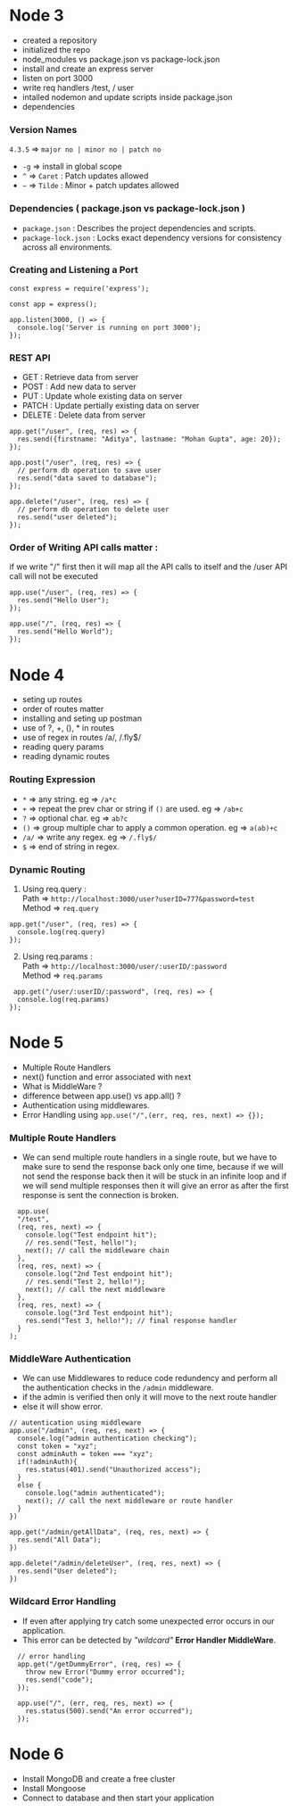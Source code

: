 # Node 3
  - created a repository
  - initialized the repo
  - node_modules vs package.json vs package-lock.json
  - install and create an express server
  - listen on port 3000
  - write req handlers /test, / user
  - intalled nodemon and update scripts inside package.json
  - dependencies 
### Version Names 
  `4.3.5` => `major no | minor no | patch no` <br>
  - `-g` => install in global scope <br>
  - `^`  => `Caret` : 	Patch updates allowed <br>
  - `~`  => `Tilde`  :  Minor + patch updates allowed <br>

### Dependencies ( package.json vs package-lock.json )
  - `package.json` : Describes the project dependencies and scripts.
  - `package-lock.json` : Locks exact dependency versions for consistency across all environments.

### Creating and Listening a Port 
  ```
  const express = require('express');
  
  const app = express();

  app.listen(3000, () => {
    console.log('Server is running on port 3000');
  });
  ```
### REST API
  - GET : Retrieve data from server
  - POST : Add new data to server 
  - PUT : Update whole existing data on server
  - PATCH : Update pertially existing data on server
  - DELETE : Delete data from server
  ```
  app.get("/user", (req, res) => {
    res.send({firstname: "Aditya", lastname: "Mohan Gupta", age: 20});
  });
  
  app.post("/user", (req, res) => {
    // perform db operation to save user
    res.send("data saved to database");
  });
  
  app.delete("/user", (req, res) => {
    // perform db operation to delete user
    res.send("user deleted");
  });
  
  ```
### Order of Writing API calls matter : <br>
  if we write "/" first then it will map all the API calls to itself and the /user API call will not be executed
  
  ```
  app.use("/user", (req, res) => {
    res.send("Hello User");
  });

  app.use("/", (req, res) => {
    res.send("Hello World");
  });
  ```
# Node 4
  - seting up routes
  - order of routes matter
  - installing and seting up postman
  - use of ?, +, (), * in routes
  - use of regex in routes /a/, /.fly$/
  - reading query params
  - reading dynamic routes

### Routing Expression
  - `*` => any string. eg => `/a*c`
  - `+` => repeat the prev char or string if `()` are used. eg => `/ab+c`
  - `?` => optional char. eg => `ab?c`
  - `()` => group multiple char to apply a common operation. eg => `a(ab)+c`
  - `/a/` => write any regex. eg => `/.fly$/`
  - `$` => end of string in regex.

### Dynamic Routing 
  1. Using req.query : <br>
  Path => `http://localhost:3000/user?userID=777&password=test` <br>
  Method => `req.query`
  ```
  app.get("/user", (req, res) => {
    console.log(req.query)
  });
  ```
  2. Using req.params : <br>
  Path => `http://localhost:3000/user/:userID/:password` <br>
  Method => `req.params`
  ```
   app.get("/user/:userID/:password", (req, res) => {
    console.log(req.params)
  });
  ```
# Node 5
- Multiple Route Handlers
- next() function and error associated with next
- What is MiddleWare ?
- difference between app.use() vs app.all() ?
- Authentication using middlewares.
- Error Handling using `app.use("/",(err, req, res, next) => {});`

### Multiple Route Handlers <br>
- We can send multiple route handlers in a single route, but we have to make sure to send the response back only one time, because if we will not send the response back then it will be stuck in an infinite loop and if we will send multiple responses then it will give an error as after the first response is sent the connection is broken.
     
```
  app.use(
  "/test",
  (req, res, next) => {
    console.log("Test endpoint hit");
    // res.send("Test, hello!");
    next(); // call the middleware chain
  },
  (req, res, next) => {
    console.log("2nd Test endpoint hit");
    // res.send("Test 2, hello!");
    next(); // call the next middleware
  },
  (req, res, next) => {
    console.log("3rd Test endpoint hit");
    res.send("Test 3, hello!"); // final response handler
  }
);

```

### MiddleWare Authentication 
  - We can use Middlewares to reduce code redundency and perform all the authentication checks in the `/admin` middleware.
  - if the admin is verified then only it will move to the next route handler
  - else it will show error.

  ```
  // autentication using middleware
  app.use("/admin", (req, res, next) => {
    console.log("admin authentication checking");
    const token = "xyz";
    const adminAuth = token === "xyz";
    if(!adminAuth){
      res.status(401).send("Unauthorized access");
    }
    else {
      console.log("admin authenticated");
      next(); // call the next middleware or route handler
    }
  })

  app.get("/admin/getAllData", (req, res, next) => {
    res.send("All Data");
  })

  app.delete("/admin/deleteUser", (req, res, next) => {
    res.send("User deleted");
  })
  ```

### Wildcard Error Handling 
  - If even after applying try catch some unexpected error occurs in our application.
  - This error can be detected by *"wildcard"* **Error Handler MiddleWare**.
  ```
    // error handling 
    app.get("/getDummyError", (req, res) => {
      throw new Error("Dummy error occurred");
      res.send("code");
    });

    app.use("/", (err, req, res, next) => {
      res.status(500).send("An error occurred");
    });
  ```

# Node 6
  - Install MongoDB and create a free cluster
  - Install Mongoose
  - Connect to database and then start your application
   
    
